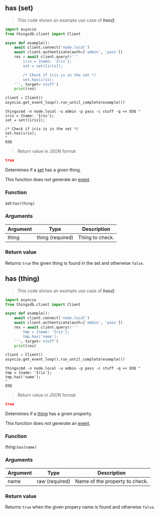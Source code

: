## has (set)

> This code shows an example use case of ***has()***:

```python
import asyncio
from thingsdb.client import Client

async def example():
    await client.connect('node.local')
    await client.authenticate(auth=['admin', 'pass'])
    res = await client.query(r'''
        iris = {name: 'Iris'};
        set = set([iris]);

        /* Check if iris is in the set */
        set.has(iris);
    ''', target='stuff')
    print(res)

client = Client()
asyncio.get_event_loop().run_until_complete(example())
```

```shell
thingscmd -n node.local -u admin -p pass -c stuff -q << EOQ "
iris = {name: 'Iris'};
set = set([iris]);

/* Check if iris is in the set */
set.has(iris);
"
EOQ
```

> Return value in JSON format

```json
true
```

Determines if a [set](#set-type) has a given thing.

This function does *not* generate an [event](#events).

### Function
*set*.`has(thing)`

### Arguments
Argument | Type | Description
-------- | ---- | -----------
thing | thing (required) | Thing to check.

### Return value
Returns `true` the given thing is found in the set and otherwise `false`.


## has (thing)

> This code shows an example use case of ***has()***:

```python
import asyncio
from thingsdb.client import Client

async def example():
    await client.connect('node.local')
    await client.authenticate(auth=['admin', 'pass'])
    res = await client.query(r'''
        tmp = {name: 'Iris'};
        tmp.has('name');
    ''', target='stuff')
    print(res)

client = Client()
asyncio.get_event_loop().run_until_complete(example())
```

```shell
thingscmd -n node.local -u admin -p pass -c stuff -q << EOQ "
tmp = {name: 'Iris'};
tmp.has('name');
"
EOQ
```

> Return value in JSON format

```json
true
```

Determines if a [thing](#thing) has a given property.

This function does *not* generate an [event](#events).

### Function
*thing*.`has(name)`

### Arguments
Argument | Type | Description
-------- | ---- | -----------
name | raw (required) | Name of the property to check.

### Return value
Returns `true` when the given propery name is found and otherwise `false`.
